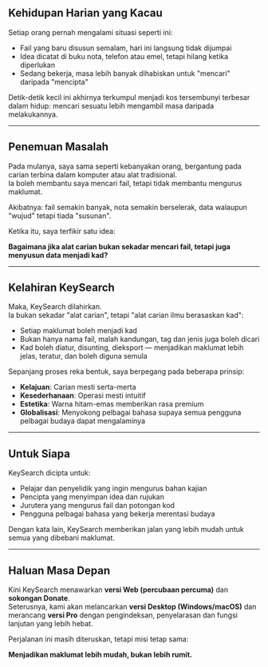 ## Kehidupan Harian yang Kacau

Setiap orang pernah mengalami situasi seperti ini:
- Fail yang baru disusun semalam, hari ini langsung tidak dijumpai  
- Idea dicatat di buku nota, telefon atau emel, tetapi hilang ketika diperlukan  
- Sedang bekerja, masa lebih banyak dihabiskan untuk "mencari" daripada "mencipta"  

Detik-detik kecil ini akhirnya terkumpul menjadi kos tersembunyi terbesar dalam hidup: mencari sesuatu lebih mengambil masa daripada melakukannya.

---

## Penemuan Masalah

Pada mulanya, saya sama seperti kebanyakan orang, bergantung pada carian terbina dalam komputer atau alat tradisional.  
Ia boleh membantu saya mencari fail, tetapi tidak membantu mengurus maklumat.  

Akibatnya: fail semakin banyak, nota semakin berselerak, data walaupun "wujud" tetapi tiada "susunan".  

Ketika itu, saya terfikir satu idea:

**Bagaimana jika alat carian bukan sekadar mencari fail, tetapi juga menyusun data menjadi kad?**

---

## Kelahiran KeySearch

Maka, KeySearch dilahirkan.  
Ia bukan sekadar "alat carian", tetapi "alat carian ilmu berasaskan kad":

- Setiap maklumat boleh menjadi kad  
- Bukan hanya nama fail, malah kandungan, tag dan jenis juga boleh dicari  
- Kad boleh diatur, disunting, dieksport — menjadikan maklumat lebih jelas, teratur, dan boleh diguna semula  

Sepanjang proses reka bentuk, saya berpegang pada beberapa prinsip:
- **Kelajuan**: Carian mesti serta-merta  
- **Kesederhanaan**: Operasi mesti intuitif  
- **Estetika**: Warna hitam-emas memberikan rasa premium  
- **Globalisasi**: Menyokong pelbagai bahasa supaya semua pengguna pelbagai budaya dapat mengalaminya  

---

## Untuk Siapa

KeySearch dicipta untuk:
- Pelajar dan penyelidik yang ingin mengurus bahan kajian  
- Pencipta yang menyimpan idea dan rujukan  
- Jurutera yang mengurus fail dan potongan kod  
- Pengguna pelbagai bahasa yang bekerja merentasi budaya  

Dengan kata lain, KeySearch memberikan jalan yang lebih mudah untuk semua yang dibebani maklumat.

---

## Haluan Masa Depan

Kini KeySearch menawarkan **versi Web (percubaan percuma)** dan **sokongan Donate**.  
Seterusnya, kami akan melancarkan **versi Desktop (Windows/macOS)** dan merancang **versi Pro** dengan pengindeksan, penyelarasan dan fungsi lanjutan yang lebih hebat.  

Perjalanan ini masih diteruskan, tetapi misi tetap sama:

**Menjadikan maklumat lebih mudah, bukan lebih rumit.**